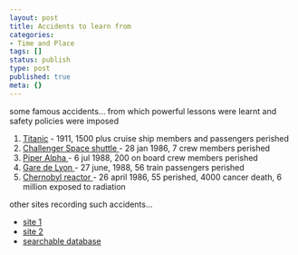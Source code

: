 ```yaml
---
layout: post
title: Accidents to learn from
categories:
- Time and Place
tags: []
status: publish
type: post
published: true
meta: {}
---
```

some famous accidents... from which powerful lessons were learnt and safety policies were imposed
<ol>
	<li><a href="http://www.google.com/search?hl=en&amp;rls=com.microsoft%3Aen-us%3AIE-SearchBox&amp;rlz=1I7GGLR&amp;q=titanic+disaster">Titanic</a> - 1911, 1500 plus cruise ship members and passengers perished</li>
	<li><a href="http://en.wikipedia.org/wiki/Space_Shuttle_Challenger">Challenger Space shuttle </a>- 28 jan 1986, 7 crew members perished</li>
	<li><a href="http://en.wikipedia.org/wiki/Piper_Alpha">Piper Alpha </a>- 6 jul 1988, 200 on board crew members perished</li>
	<li><a href="http://en.wikipedia.org/wiki/Gare_de_Lyon_train_accident">Gare de Lyon </a>- 27 june, 1988, 56 train passengers perished</li>
	<li><a href="http://en.wikipedia.org/wiki/Chernobyl_disaster">Chernobyl reactor </a>- 26 april 1986, 55 perished, 4000 cancer death, 6 million exposed to radiation</li>
</ol>
other sites recording such accidents...
<ul>
	<li><a href="http://www.iomosaic.com/iomosaic/resources/incident_reports.html">site 1</a></li>
	<li><a href="http://www.emints.org/ethemes/resources/S00001563.shtml">site 2</a></li>
	<li><a href="http://www.em-dat.net/disasters/list.php">searchable database</a></li>
</ul>

